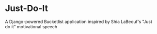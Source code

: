 # Just-Do-It
A Django-powered Bucketlist application inspired by Shia LaBeouf's "Just do it" motivational speech
